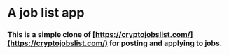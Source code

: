 # A job list app

### This is a simple clone of [https://cryptojobslist.com/](https://cryptojobslist.com/) for posting and applying to jobs.
